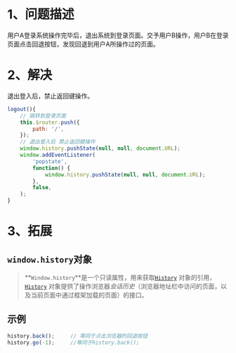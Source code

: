 # 1、问题描述

用户A登录系统操作完毕后，退出系统到登录页面。交予用户B操作，用户B在登录页面点击回退按钮，发现回退到用户A所操作过的页面。



# 2、解决

退出登入后，禁止返回键操作。

```js
logout(){
 	// 跳转到登录页面
    this.$router.push({
        path: '/',
    });
    // 退出登入后 禁止返回键操作
    window.history.pushState(null, null, document.URL);
    window.addEventListener(
        'popstate',
        function() {
            window.history.pushState(null, null, document.URL);
        },
        false,
    );
}
```



# 3、拓展

## `window.history`对象

> **`Window.history`**是一个只读属性，用来获取[`History`](https://developer.mozilla.org/zh-CN/docs/Web/API/History) 对象的引用，[`History`](https://developer.mozilla.org/zh-CN/docs/Web/API/History) 对象提供了操作浏览器*会话历史*（浏览器地址栏中访问的页面，以及当前页面中通过框架加载的页面）的接口。

## 示例

```js
history.back();     // 等同于点击浏览器的回退按钮
history.go(-1);     //等同于history.back();
```